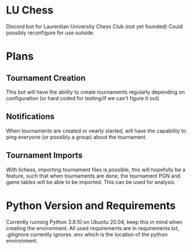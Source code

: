 # LU Chess

Discord bot for Laurentian University Chess Club (not yet founded)
Could possibly reconfigure for use outside. 

# Plans

## Tournament Creation

This bot will have the ability to create tournaments regularly depending on configuration (or hard coded for testing/if we can't figure it out)

## Notifications

When tournaments are created or nearly started, will have the capability to ping everyone (or possibly a group) about the tournament. 

## Tournament Imports

With lichess, importing tournament files is possible, this will hopefully be a feature, such that when tournaments are done, the tournament PGN and game tables will be able to be imported. This can be used for analysis. 

# Python Version and Requirements

Currently running Python 3.8.10 on Ubuntu 20.04, keep this in mind when creating the environment. All used requirements are in requirements.txt, .gitignore currently ignores .env which is the location of the python environment. 